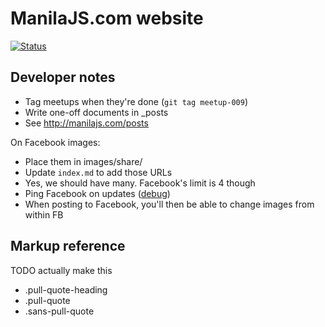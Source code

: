 ManilaJS.com website
====================

[![Status](https://travis-ci.org/manilajs/manilajs.com.svg?branch=master)](https://travis-ci.org/manilajs/manilajs.com)

Developer notes
---------------

 * Tag meetups when they're done (`git tag meetup-009`)
 * Write one-off documents in _posts
 * See http://manilajs.com/posts

On Facebook images:

 * Place them in images/share/
 * Update `index.md` to add those URLs
 * Yes, we should have many. Facebook's limit is 4 though
 * Ping Facebook on updates ([debug](https://developers.facebook.com/tools/debug/og/object?q=http%3A%2F%2Fmanilajs.com))
 * When posting to Facebook, you'll then be able to change images from within FB

Markup reference
----------------

TODO actually make this

* .pull-quote-heading
* .pull-quote
* .sans-pull-quote

